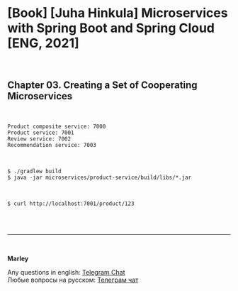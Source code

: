 # [Book] [Juha Hinkula] Microservices with Spring Boot and Spring Cloud [ENG, 2021]

<br/>

## Chapter 03. Creating a Set of Cooperating Microservices  

<br/>

```
Product composite service: 7000
Product service: 7001
Review service: 7002
Recommendation service: 7003
```

<br/>


```
$ ./gradlew build
$ java -jar microservices/product-service/build/libs/*.jar
```

<br/>

```
$ curl http://localhost:7001/product/123
```


<br/><br/>

---

<br/>

**Marley**

Any questions in english: <a href="https://javadev.org/chat/">Telegram Chat</a>  
Любые вопросы на русском: <a href="https://javadev.ru/chat/">Телеграм чат</a>